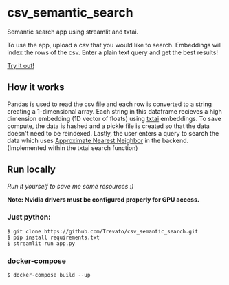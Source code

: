 # csv_semantic_search
Semantic search app using streamlit and txtai.

To use the app, upload a csv that you would like to search. Embeddings will index the rows of the csv. Enter a plain text query and get the best results!

[Try it out!](http://semsearch.trevordobbertin.com)

## How it works

Pandas is used to read the csv file and each row is converted to a string creating a 1-dimensional array. Each string in this dataframe recieves a high dimension embedding (1D vector of floats) using [txtai](https://github.com/neuml/txtai) embeddings. To save compute, the data is hashed and a pickle file is created so that the data doesn't need to be reindexed. Lastly, the user enters a query to search the data which uses [Approximate Nearest Neighbor](https://en.wikipedia.org/wiki/Nearest_neighbor_search#:~:text=An%20approximate%20nearest%20neighbor%20search%20algorithm%20is%20allowed,is%20almost%20as%20good%20as%20the%20exact%20one.) in the backend. (Implemented within the txtai search function)

## Run locally

*Run it yourself to save me some resources :)*

**Note: Nvidia drivers must be configured properly for GPU access.**

### Just python:

```
$ git clone https://github.com/Trevato/csv_semantic_search.git
$ pip install requirements.txt
$ streamlit run app.py
```

### docker-compose

```
$ docker-compose build --up
```
